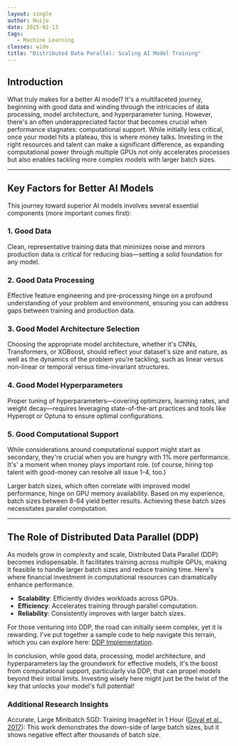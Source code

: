 ```yaml
---
layout: single
author: Huijo
date: 2025-02-13
tags:
   - Machine Learning
classes: wide
title: "Distributed Data Parallel: Scaling AI Model Training"
---
```


## Introduction

What truly makes for a better AI model? It's a multifaceted journey, beginning with good data and winding through the intricacies of data processing, model architecture, and hyperparameter tuning. However, there's an often underappreciated factor that becomes crucial when performance stagnates: computational support. While initially less critical, once your model hits a plateau, this is where money talks. Investing in the right resources and talent can make a significant difference, as expanding computational power through multiple GPUs not only accelerates processes but also enables tackling more complex models with larger batch sizes.

---

## Key Factors for Better AI Models

This journey toward superior AI models involves several essential components (more important comes first):

### 1. Good Data
Clean, representative training data that minimizes noise and mirrors production data is critical for reducing bias—setting a solid foundation for any model.

### 2. Good Data Processing
Effective feature engineering and pre-processing hinge on a profound understanding of your problem and environment, ensuring you can address gaps between training and production data.

### 3. Good Model Architecture Selection
Choosing the appropriate model architecture, whether it's CNNs, Transformers, or XGBoost, should reflect your dataset's size and nature, as well as the dynamics of the problem you're tackling, such as linear versus non-linear or temporal versus time-invariant structures.

### 4. Good Model Hyperparameters
Proper tuning of hyperparameters—covering optimizers, learning rates, and weight decay—requires leveraging state-of-the-art practices and tools like Hyperopt or Optuna to ensure optimal configurations.

### 5. Good Computational Support

While considerations around computational support might start as secondary, they're crucial when you are hungry with 1% more performance.
It's' a moment when money plays important role. (of course, hiring top talent with good-money can resolve all issue 1-4, too.)

Larger batch sizes, which often correlate with improved model performance, hinge on GPU memory availability. Based on my experience, batch sizes between 8-64 yield better results. Achieving these batch sizes necessitates parallel computation.

---

## The Role of Distributed Data Parallel (DDP)

As models grow in complexity and scale, Distributed Data Parallel (DDP) becomes indispensable. It facilitates training across multiple GPUs, making it feasible to handle larger batch sizes and reduce training time. Here's where financial investment in computational resources can dramatically enhance performance.

- **Scalability**: Efficiently divides workloads across GPUs.
- **Efficiency**: Accelerates training through parallel computation.
- **Reliability**: Consistently improves with larger batch sizes.

For those venturing into DDP, the road can initially seem complex, yet it is rewarding. I've put together a sample code to help navigate this terrain, which you can explore here: [DDP Implementation](https://github.com/ccomkhj/ScienceNote/blob/main/ml_distributed_data_parallel.py).

In conclusion, while good data, processing, model architecture, and hyperparameters lay the groundwork for effective models, it's the boost from computational support, particularly via DDP, that can propel models beyond their initial limits. Investing wisely here might just be the twist of the key that unlocks your model's full potential!

### Additional Research Insights
Accurate, Large Minibatch SGD: Training ImageNet in 1 Hour ([Goyal et al., 2017](https://arxiv.org/abs/1706.02677)): This work demonstrates the down-side of large batch sizes, but it shows negative effect after thousands of batch size.
